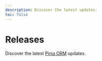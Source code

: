 ```yaml
---
description: Discover the latest updates.
toc: false
---
```


# Releases

Discover the latest [Pinia ORM](https://github.com/CodeDredd/pinia-orm/releases) updates.
